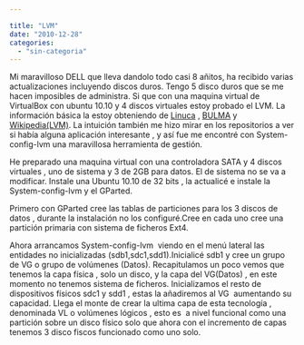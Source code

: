 ```yaml
---

title: "LVM"
date: "2010-12-28"
categories: 
  - "sin-categoria"
---
```


Mi maravilloso DELL que lleva dandolo todo casi 8 añitos, ha recibido varias actualizaciones incluyendo discos duros. Tengo 5 disco duros que se me hacen imposibles de administra. Si que con una maquina virtual de VirtualBox con ubuntu 10.10 y 4 discos virtuales estoy probado el LVM. La información básica la estoy obteniendo de [Linuca](https://www.linuca.org/body.phtml?nIdNoticia=326) , [BULMA](https://bulma.net/body.phtml?nIdNoticia=1859) y [Wikipedia(LVM)](https://es.wikipedia.org/wiki/Logical_Volume_Manager). La intuición también me hizo mirar en los repositorios a ver si había alguna aplicación interesante , y así fue me encontré con System-config-lvm una maravillosa herramienta de gestión.

He preparado una maquina virtual con una controladora SATA y 4 discos virtuales , uno de sistema y 3 de 2GB para datos. El de sistema no se va a modificar. Instale una Ubuntu 10.10 de 32 bits , la actualicé e instale la System-config-lvm y el GParted.

Primero con GParted cree las tablas de particiones para los 3 discos de datos , durante la instalación no los configuré.Cree en cada uno cree una partición primaria con sistema de ficheros Ext4.

Ahora arrancamos System-config-lvm  viendo en el menú lateral las entidades no inicializadas (sdb1,sdc1,sdd1).Inicialicé sdb1 y cree un grupo de VG o grupo de volúmenes (Datos). Recapitulamos un poco vemos que tenemos la capa física , solo un disco, y la capa del VG(Datos) , en este momento no tenemos sistema de ficheros. Inicializamos el resto de dispositivos físicos sdc1 y sdd1 , estas la añadiremos al VG  aumentando su capacidad. Llega el monte de crear la ultima capa de esta tecnología , denominada VL o volúmenes lógicos , esto es  a nivel funcional como una partición sobre un disco físico solo que ahora con el incremento de capas tenemos 3 disco fiscos funcionado como uno solo.
